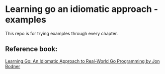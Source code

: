 # Learning go an idiomatic approach - examples

This repo is for trying examples through every chapter.

## Reference book:
[Learning Go: An Idiomatic Approach to Real-World Go Programming by Jon Bodner](https://www.amazon.com/dp/1492077216/ref=cm_sw_r_tw_dp_7C68TS9MG6XMH8BKFEZR)
